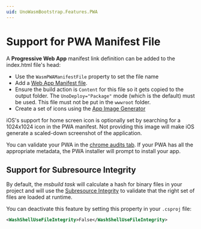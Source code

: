 ```yaml
---
uid: UnoWasmBootstrap.Features.PWA
---
```


# Support for PWA Manifest File

A **Progressive Web App** manifest link definition can be added to the index.html file's head:

- Use the `WasmPWAManifestFile` property to set the file name
- Add a [Web App Manifest file](https://docs.microsoft.com/en-us/microsoft-edge/progressive-web-apps-chromium/get-started#step-2---create-a-web-app-manifest).
- Ensure the build action is `Content` for this file so it gets copied to the output folder. The `UnoDeploy="Package"` mode (which is the default) must be used. This file must not be put in the `wwwroot` folder.
- Create a set of icons using the [App Image Generator](https://www.pwabuilder.com/imageGenerator)

iOS's support for home screen icon is optionally set by searching for a 1024x1024 icon in the PWA manifest. Not providing this image will make iOS generate a scaled-down screenshot of the application.

You can validate your PWA in the [chrome audits tab](https://developers.google.com/web/updates/2017/05/devtools-release-notes#lighthouse). If your PWA has all the appropriate metadata, the PWA installer will prompt to install your app.

## Support for Subresource Integrity

By default, the _msbuild task_ will calculate a hash for binary files in your project and will use the [Subresource Integrity](https://www.w3.org/TR/SRI/)
to validate that the right set of files are loaded at runtime.

You can deactivate this feature by setting this property in your `.csproj` file:

```xml
<WashShellUseFileIntegrity>False</WashShellUseFileIntegrity>
